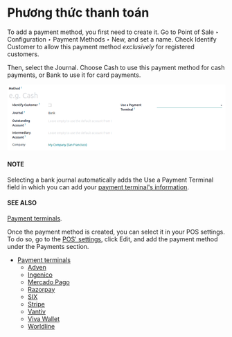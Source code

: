 # Phương thức thanh toán

To add a payment method, you first need to create it. Go to Point of Sale ‣
Configuration ‣ Payment Methods ‣ New, and set a name. Check Identify Customer to
allow this payment method *exclusively* for registered customers.

Then, select the Journal. Choose Cash to use this payment method for cash
payments, or Bank to use it for card payments.

![Creating a new payment method for a POS.](../../../../.gitbook/assets/payment-method.png)

#### NOTE
Selecting a bank journal automatically adds the Use a Payment Terminal
field in which you can add your [payment terminal's information](terminals/).

#### SEE ALSO
[Payment terminals](terminals/).

Once the payment method is created, you can select it in your POS settings. To do so, go to the
[POS' settings](../configuration/#configuration-settings), click Edit, and add the payment method
under the Payments section.

* [Payment terminals](terminals/)
  * [Adyen](terminals/adyen.md)
  * [Ingenico](terminals/ingenico.md)
  * [Mercado Pago](terminals/mercado_pago.md)
  * [Razorpay](terminals/razorpay.md)
  * [SIX](terminals/six.md)
  * [Stripe](terminals/stripe.md)
  * [Vantiv](terminals/vantiv.md)
  * [Viva Wallet](terminals/viva_wallet.md)
  * [Worldline](terminals/worldline.md)
